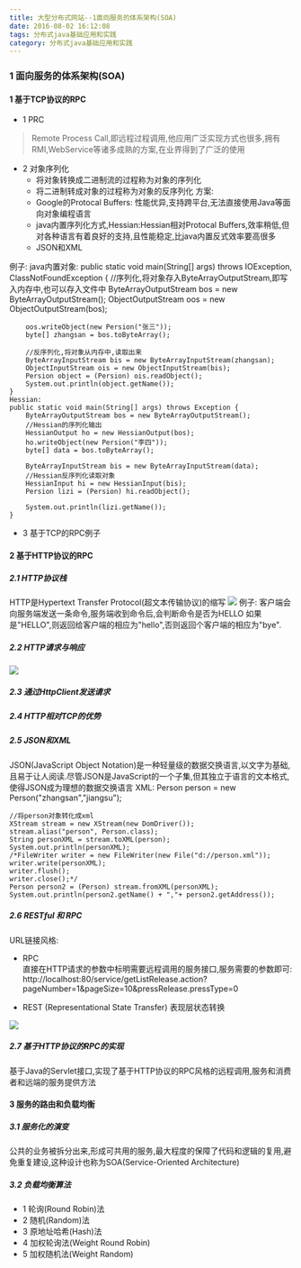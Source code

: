 ```yaml
---
title: 大型分布式网站--1面向服务的体系架构(SOA)
date: 2016-08-02 16:12:08 
tags: 分布式java基础应用和实践
category: 分布式java基础应用和实践
---
```

### 1 面向服务的体系架构(SOA)

#### 1 基于TCP协议的RPC

+ 1 PRC
> Remote Process Call,即远程过程调用,他应用广泛实现方式也很多,拥有RMI,WebService等诸多成熟的方案,在业界得到了广泛的使用

+ 2 对象序列化
	- 将对象转换成二进制流的过程称为对象的序列化
	- 将二进制转成对象的过程称为对象的反序列化
方案:
	- Google的Protocal Buffers: 性能优异,支持跨平台,无法直接使用Java等面向对象编程语言
	- java内置序列化方式,Hessian:Hessian相对Protocal Buffers,效率稍低,但对各种语言有着良好的支持,且性能稳定,比java内置反式效率要高很多
	- JSON和XML

例子:
	java内置对象:
	public static void main(String[] args) throws IOException, ClassNotFoundException {
		//序列化,将对象存入ByteArrayOutputStream,即写入内存中,也可以存入文件中
		ByteArrayOutputStream bos = new ByteArrayOutputStream();
		ObjectOutputStream oos = new ObjectOutputStream(bos);
		
		oos.writeObject(new Persion("张三"));
		byte[] zhangsan = bos.toByteArray();
		
		//反序列化,将对象从内存中,读取出来
		ByteArrayInputStream bis = new ByteArrayInputStream(zhangsan);
		ObjectInputStream ois = new ObjectInputStream(bis);
		Persion object = (Persion) ois.readObject();
		System.out.println(object.getName());
	}
	Hessian:
	public static void main(String[] args) throws Exception {
		ByteArrayOutputStream bos = new ByteArrayOutputStream();
		//Hessian的序列化输出
		HessianOutput ho = new HessianOutput(bos);
		ho.writeObject(new Persion("李四"));
		byte[] data = bos.toByteArray();
		
		ByteArrayInputStream bis = new ByteArrayInputStream(data);
		//Hessian反序列化读取对象
		HessianInput hi = new HessianInput(bis);
		Persion lizi = (Persion) hi.readObject();
		
		System.out.println(lizi.getName());
	}

+ 3 基于TCP的RPC例子

#### 2 基于HTTP协议的RPC

##### 2.1 HTTP协议栈
HTTP是Hypertext Transfer Protocol(超文本传输协议)的缩写
![](http://7xsqwa.com1.z0.glb.clouddn.com/mnuo-largeDistributed-1.2-http-req-resp.jpg)
例子: 客户端会向服务端发送一条命令,服务端收到命令后,会判断命令是否为HELLO 如果是"HELLO",则返回给客户端的相应为"hello",否则返回个客户端的相应为"bye".

##### 2.2 HTTP请求与响应
![](http://7xsqwa.com1.z0.glb.clouddn.com/mnuo-largedistributed-1.2-http-comunite.jpg)

##### 2.3 通过HttpClient发送请求

##### 2.4 HTTP相对TCP的优势

##### 2.5 JSON和XML
JSON(JavaScript Object Notation)是一种轻量级的数据交换语言,以文字为基础,且易于让人阅读.尽管JSON是JavaScript的一个子集,但其独立于语言的文本格式,使得JSON成为理想的数据交换语言
XML:
	Person person = new Person("zhangsan","jiangsu");
	
	//将person对象转化成xml
	XStream stream = new XStream(new DomDriver());
	stream.alias("person", Person.class);
	String personXML = stream.toXML(person);
	System.out.println(personXML);
	/*FileWriter writer = new FileWriter(new File("d://person.xml"));
	writer.write(personXML);
	writer.flush();
	writer.close();*/
	Person person2 = (Person) stream.fromXML(personXML);
	System.out.println(person2.getName() + ","+ person2.getAddress());

##### 2.6 RESTful 和 RPC
URL链接风格:
+ RPC   
直接在HTTP请求的参数中标明需要远程调用的服务接口,服务需要的参数即可:
	http://localhost:80/service/getListRelease.action?pageNumber=1&pageSize=10&pressRelease.pressType=0

+ REST (Representational State Transfer) 表现层状态转换

![](http://7xsqwa.com1.z0.glb.clouddn.com/mnuo-largedistributed-1.2-restful.jpg)

##### 2.7 基于HTTP协议的RPC的实现
基于Java的Servlet接口,实现了基于HTTP协议的RPC风格的远程调用,服务和消费者和远端的服务提供方法

#### 3 服务的路由和负载均衡
##### 3.1 服务化的演变
公共的业务被拆分出来,形成可共用的服务,最大程度的保障了代码和逻辑的复用,避免重复建设,这种设计也称为SOA(Service-Oriented Architecture)

##### 3.2 负载均衡算法
+ 1 轮询(Round Robin)法
+ 2 随机(Random)法
+ 3 原地址哈希(Hash)法
+ 4 加权轮询法(Weight Round Robin)
+ 5 加权随机法(Weight Random)










